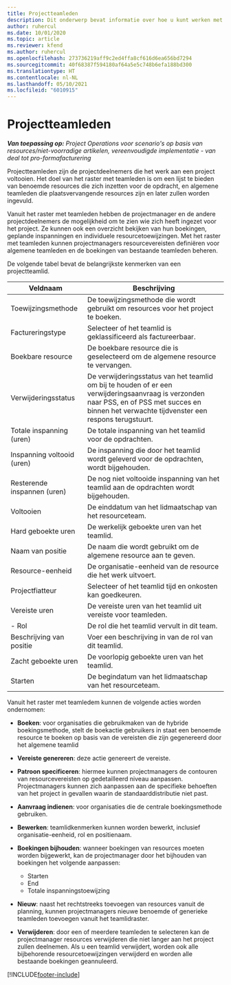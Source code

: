 ```yaml
---
title: Projectteamleden
description: Dit onderwerp bevat informatie over hoe u kunt werken met informatie, attributen en planning van projectteamleden.
author: ruhercul
ms.date: 10/01/2020
ms.topic: article
ms.reviewer: kfend
ms.author: ruhercul
ms.openlocfilehash: 273736219aff9c2ed4ffa8cf616d6ea656bd7294
ms.sourcegitcommit: 40f68387f594180af64a5e5c748b6efa188bd300
ms.translationtype: HT
ms.contentlocale: nl-NL
ms.lasthandoff: 05/10/2021
ms.locfileid: "6010915"
---
```

# <a name="project-team-members"></a>Projectteamleden

_**Van toepassing op:** Project Operations voor scenario's op basis van resources/niet-voorradige artikelen, vereenvoudigde implementatie - van deal tot pro-formafacturering_

Projectteamleden zijn de projectdeelnemers die het werk aan een project voltooien. Het doel van het raster met teamleden is om een lijst te bieden van benoemde resources die zich inzetten voor de opdracht, en algemene teamleden die plaatsvervangende resources zijn en later zullen worden ingevuld.

Vanuit het raster met teamleden hebben de projectmanager en de andere projectdeelnemers de mogelijkheid om te zien wie zich heeft ingezet voor het project. Ze kunnen ook een overzicht bekijken van hun boekingen, geplande inspanningen en individuele resourcetoewijzingen. Met het raster met teamleden kunnen projectmanagers resourcevereisten definiëren voor algemene teamleden en de boekingen van bestaande teamleden beheren.

De volgende tabel bevat de belangrijkste kenmerken van een projectteamlid.

| Veldnaam          | Beschrijving                                                                                                                                                                  |
|--------------------------|-----------------------------------------------------------------------------------------------------------------------------------------------------------------------------------|
| Toewijzingsmethode        | De toewijzingsmethode die wordt gebruikt om resources voor het project te boeken.                                                                         |
| Factureringstype             | Selecteer of het teamlid is geklassificeerd als factureerbaar.                                                                                                                                       |
| Boekbare resource        | De boekbare resource die is geselecteerd om de algemene resource te vervangen.                                                                                                                   |
| Verwijderingsstatus            | De verwijderingsstatus van het teamlid om bij te houden of er een verwijderingsaanvraag is verzonden naar PSS, en of PSS met succes en binnen het verwachte tijdvenster een respons terugstuurt. |
| Totale inspanning (uren)     | De totale inspanning van het teamlid voor de opdrachten.                                                                                                                         |
| Inspanning voltooid (uren) | De inspanning die door het teamlid wordt geleverd voor de opdrachten, wordt bijgehouden.                                                                                           |
| Resterende inspannen (uren) | De nog niet voltooide inspanning van het teamlid aan de opdrachten wordt bijgehouden.                                                                                    |
| Voltooien                   | De einddatum van het lidmaatschap van het resourceteam.                                                                                                                                            |
| Hard geboekte uren        | De werkelijk geboekte uren van het teamlid.                                                                                                                                                                |
| Naam van positie            | De naam die wordt gebruikt om de algemene resource aan te geven.                                                                                                                                   |
| Resource-eenheid          | De organisatie-eenheid van de resource die het werk uitvoert.                                                                                                                      |
| Projectfiatteur         | Selecteer of het teamlid tijd en onkosten kan goedkeuren.                                                                                                                     |
| Vereiste uren           | De vereiste uren van het teamlid uit vereiste voor teamleden.                                                                                                                       |
| - Rol                     | De rol die het teamlid vervult in dit team.                                                                                                                                |
| Beschrijving van positie     | Voer een beschrijving in van de rol van dit teamlid.                                                                                                                             |
| Zacht geboekte uren        | De voorlopig geboekte uren van het teamlid.                                                                                                                                                                 |
| Starten                    | De begindatum van het lidmaatschap van het resourceteam.                                                                                                                                          |

Vanuit het raster met teamledem kunnen de volgende acties worden ondernomen:

- **Boeken**: voor organisaties die gebruikmaken van de hybride boekingsmethode, stelt de boekactie gebruikers in staat een benoemde resource te boeken op basis van de vereisten die zijn gegenereerd door het algemene teamlid
- **Vereiste genereren**: deze actie genereert de vereiste.
- **Patroon specificeren**: hiermee kunnen projectmanagers de contouren van resourcevereisten op gedetailleerd niveau aanpassen. Projectmanagers kunnen zich aanpassen aan de specifieke behoeften van het project in gevallen waarin de standaarddistributie niet past.
- **Aanvraag indienen**: voor organisaties die de centrale boekingsmethode gebruiken.
- **Bewerken**: teamlidkenmerken kunnen worden bewerkt, inclusief organisatie-eenheid, rol en positienaam.
- **Boekingen bijhouden**: wanneer boekingen van resources moeten worden bijgewerkt, kan de projectmanager door het bijhouden van boekingen het volgende aanpassen:

    - Starten
    - End
    - Totale inspanningstoewijzing

- **Nieuw**: naast het rechtstreeks toevoegen van resources vanuit de planning, kunnen projectmanagers nieuwe benoemde of generieke teamleden toevoegen vanuit het teamlidraster.
- **Verwijderen**: door een of meerdere teamleden te selecteren kan de projectmanager resources verwijderen die niet langer aan het project zullen deelnemen. Als u een teamlid verwijdert, worden ook alle bijbehorende resourcetoewijzingen verwijderd en worden alle bestaande boekingen geannuleerd.


[!INCLUDE[footer-include](../includes/footer-banner.md)]